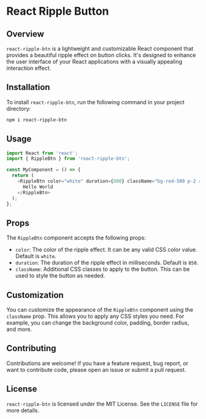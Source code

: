 # React Ripple Button

## Overview

`react-ripple-btn` is a lightweight and customizable React component that provides a beautiful ripple effect on button clicks. It's designed to enhance the user interface of your React applications with a visually appealing interaction effect.

## Installation
To install `react-ripple-btn`, run the following command in your project directory:

```bash
npm i react-ripple-btn
```

## Usage

```javascript
import React from 'react';
import { RippleBtn } from 'react-ripple-btn';

const MyComponent = () => {
  return (
    <RippleBtn color="white" duration={800} className="bg-red-500 p-2 rounded-xl">
      Hello World 
    </RippleBtn>
  );
};

```

## Props

The `RippleBtn` component accepts the following props:

- `color`: The color of the ripple effect. It can be any valid CSS color value. Default is `white`.
- `duration`: The duration of the ripple effect in milliseconds. Default is `850`.
- `className`: Additional CSS classes to apply to the button. This can be used to style the button as needed.

## Customization

You can customize the appearance of the `RippleBtn` component using the `className` prop. This allows you to apply any CSS styles you need. For example, you can change the background color, padding, border radius, and more.

## Contributing

Contributions are welcome! If you have a feature request, bug report, or want to contribute code, please open an issue or submit a pull request.

## License

`react-ripple-btn` is licensed under the MIT License. See the `LICENSE` file for more details.
